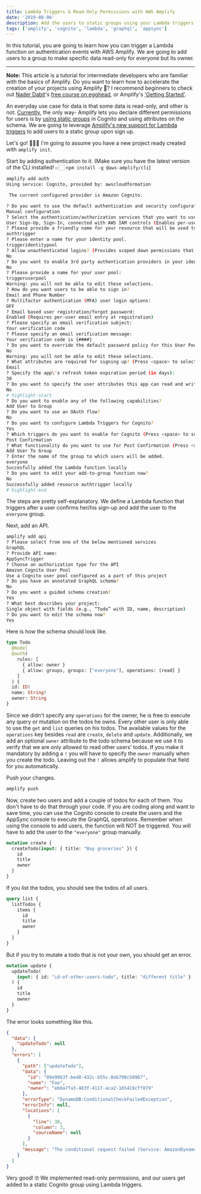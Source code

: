 ```yaml
---
title: Lambda Triggers & Read-Only Permissions with AWS Amplify
date: '2019-08-06'
description: Add the users to static groups using your Lambda triggers.
tags: ['amplify', 'cognito', 'lambda', 'graphql', 'appsync']
---
```


In this tutorial, you are going to learn how you can trigger a Lambda function on authentication events with AWS Amplify. We are going to add users to a group to make specific data read-only for everyone but its owner.

---

**Note:** This article is a tutorial for intermediate developers who are familiar with the basics of Amplify. Do you want to learn how to accelerate the creation of your projects using Amplify 🚀? I recommend beginners to check out [Nader Dabit](https://twitter.com/dabit3)'s [free course on egghead](https://egghead.io/courses/building-serverless-web-applications-with-react-aws-amplify), or Amplify's ['Getting Started'](https://aws-amplify.github.io/docs/js/start).

An everyday use case for data is that some data is read-only, and other is not. [Currently](https://github.com/aws-amplify/amplify-cli/issues/1277), the only way- Amplify lets you declare different permissions for users is by [using static groups](https://aws-amplify.github.io/docs/cli-toolchain/graphql#usage-1) in Cognito and using attributes on the schema. We are going to leverage [Amplify's new support for Lambda triggers](https://aws.amazon.com/blogs/mobile/amplify-framework-adds-supports-for-aws-lambda-triggers-in-auth-and-storage-categories/) to add users to a static group upon sign up.

Let's go! 👨🏻‍💻 I'm going to assume you have a new project ready created with `amplify init`.

Start by adding authentication to it. (Make sure you have the latest version of the CLI installed! 👉🏻 `npm install -g @aws-amplify/cli`)

```bash
amplify add auth
Using service: Cognito, provided by: awscloudformation

 The current configured provider is Amazon Cognito.

? Do you want to use the default authentication and security configuration?
Manual configuration
? Select the authentication/authorization services that you want to use:
User Sign-Up, Sign-In, connected with AWS IAM controls (Enables per-user Storage features for images or other content, Analytics, and more)
? Please provide a friendly name for your resource that will be used to label this category in the project:
authtrigger
? Please enter a name for your identity pool.
triggeridentitypool
? Allow unauthenticated logins? (Provides scoped down permissions that you can control via AWS IAM)
No
? Do you want to enable 3rd party authentication providers in your identity pool?
No
? Please provide a name for your user pool:
triggeruserpool
Warning: you will not be able to edit these selections.
? How do you want users to be able to sign in?
Email and Phone Number
? Multifactor authentication (MFA) user login options:
OFF
? Email based user registration/forgot password:
Enabled (Requires per-user email entry at registration)
? Please specify an email verification subject:
Your verification code
? Please specify an email verification message:
Your verification code is {####}
? Do you want to override the default password policy for this User Pool?
No
Warning: you will not be able to edit these selections.
? What attributes are required for signing up? (Press <space> to select, <a> to toggle all, <i> to invert selection)
Email
? Specify the app\'s refresh token expiration period (in days):
30
? Do you want to specify the user attributes this app can read and write?
No
# highlight-start
? Do you want to enable any of the following capabilities?
Add User to Group
? Do you want to use an OAuth flow?
No
? Do you want to configure Lambda Triggers for Cognito?
Yes
? Which triggers do you want to enable for Cognito (Press <space> to select, <a> to toggle all, <i> to invert selection)
Post Confirmation
? What functionality do you want to use for Post Confirmation (Press <space> to select, <a> to toggle all, <i> to invert selection)
Add User To Group
? Enter the name of the group to which users will be added.
everyone
Succesfully added the Lambda function locally
? Do you want to edit your add-to-group function now?
No
Successfully added resource authtrigger locally
# highlight-end
```

The steps are pretty self-explanatory. We define a Lambda function that triggers after a user confirms her/his sign-up and add the user to the `everyone` group.

Next, add an API.

```bash
amplify add api
? Please select from one of the below mentioned services
GraphQL
? Provide API name:
AppSyncTrigger
? Choose an authorization type for the API
Amazon Cognito User Pool
Use a Cognito user pool configured as a part of this project
? Do you have an annotated GraphQL schema?
No
? Do you want a guided schema creation?
Yes
? What best describes your project:
Single object with fields (e.g., “Todo” with ID, name, description)
? Do you want to edit the schema now?
Yes
```

Here is how the schema should look like.

```graphql
type Todo
  @model
  @auth(
    rules: [
      { allow: owner }
      { allow: groups, groups: ["everyone"], operations: [read] }
    ]
  ) {
  id: ID!
  name: String!
  owner: String
}
```

Since we didn't specify any `operations` for the owner, he is free to execute any query or mutation on the todos he owns. Every other user is only able to use the `get` and `list` queries on his todos. The available values for the `operations` key besides `read` are `create`, `delete` and `update`. Additionally, we add an optional `owner` attribute to the todo schema because we use it to verify that we are only allowed to read other users' todos. If you make it mandatory by adding a `!` you will have to specify the `owner` manually when you create the todo. Leaving out the `!` allows amplify to populate that field for you automatically.

Push your changes.

```bash
amplify push
```

Now, create two users and add a couple of todos for each of them. You don't have to do that through your code. If you are coding along and want to save time, you can use the Cognito console to create the users and the AppSync console to execute the GraphQL operations. Remember when using the console to add users, the function will NOT be triggered. You will have to add the user to the `"everyone"` group manually.

```graphql
mutation create {
  createTodo(input: { title: "Buy groceries" }) {
    id
    title
    owner
  }
}
```

If you list the todos, you should see the todos of all users.

```graphql
query list {
  listTodos {
    items {
      id
      title
      owner
    }
  }
}
```

But if you try to mutate a todo that is not your own, you should get an error.

```graphql
mutation update {
  updateTodo(
    input: { id: "id-of-other-users-todo", title: "different title" }
  ) {
    id
    title
    owner
  }
}
```

The error looks something like this.

```json
{
  "data": {
    "updateTodo": null
  },
  "errors": [
    {
      "path": ["updateTodo"],
      "data": {
        "id": "09e9963f-bed8-432c-b55c-8eb798c50967",
        "name": "Foo",
        "owner": "eb8a7fa3-463f-4117-aca2-165419cff879"
      },
      "errorType": "DynamoDB:ConditionalCheckFailedException",
      "errorInfo": null,
      "locations": [
        {
          "line": 38,
          "column": 3,
          "sourceName": null
        }
      ],
      "message": "The conditional request failed (Service: AmazonDynamoDBv2; Status Code: 400; Error Code: ConditionalCheckFailedException; Request ID: RO6DBNS6K8D7611RSL9HVRTSUVVV4KQNSO5AEMVJF66Q9ASUAAJG)"
    }
  ]
}
```

Very good! 🤓 We implemented read-only permissions, and our users get added to a static Cognito group using Lambda triggers.
